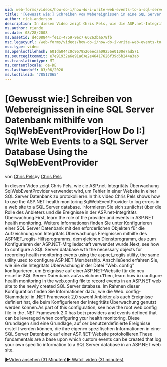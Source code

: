 ```yaml
---
uid: web-forms/videos/how-do-i/how-do-i-write-web-events-to-a-sql-server-database-using-the-sqlwebeventprovider
title: '[Gewusst wie:] Schreiben von Webereignissen in eine SQL Server Datenbank mithilfe von SqlWebEventProvider | Microsoft-Dokumentation'
author: rick-anderson
description: In diesem Video zeigt Chris Pels, wie die ASP.net-Integritäts Überwachung SqlWebEventProvider verwendet wird, um Fehler in einer Website in einer SQL Server Datenbank zu protokollieren. First, Lear...
ms.author: riande
ms.date: 08/28/2008
ms.assetid: d4c08844-fe1c-4759-9ec7-66263ba678fb
msc.legacyurl: /web-forms/videos/how-do-i/how-do-i-write-web-events-to-a-sql-server-database-using-the-sqlwebeventprovider
msc.type: video
ms.openlocfilehash: 601da044c0c9679526eecaa09256e0100e7ad571
ms.sourcegitcommit: e7e91932a6e91a63e2e46417626f39d6b244a3ab
ms.translationtype: MT
ms.contentlocale: de-DE
ms.lasthandoff: 03/06/2020
ms.locfileid: "78517065"
---
```

# <a name="how-do-i-write-web-events-to-a-sql-server-database-using-the-sqlwebeventprovider"></a><span data-ttu-id="897e0-104">[Gewusst wie:] Schreiben von Webereignissen in eine SQL Server Datenbank mithilfe von SqlWebEventProvider</span><span class="sxs-lookup"><span data-stu-id="897e0-104">[How Do I:] Write Web Events to a SQL Server Database Using the SqlWebEventProvider</span></span>

<span data-ttu-id="897e0-105">von [Chris Pels](https://twitter.com/chrispels)</span><span class="sxs-lookup"><span data-stu-id="897e0-105">by [Chris Pels](https://twitter.com/chrispels)</span></span>

<span data-ttu-id="897e0-106">In diesem Video zeigt Chris Pels, wie die ASP.net-Integritäts Überwachung SqlWebEventProvider verwendet wird, um Fehler in einer Website in einer SQL Server Datenbank zu protokollieren.</span><span class="sxs-lookup"><span data-stu-id="897e0-106">In this video Chris Pels shows how to use the ASP.NET health monitoring SqlWebEventProvider to log errors in a web site to a SQL Server database.</span></span> <span data-ttu-id="897e0-107">Informieren Sie sich zunächst über die Rolle des Anbieters und die Ereignisse in der ASP.net-Integritäts Überwachung.</span><span class="sxs-lookup"><span data-stu-id="897e0-107">First, learn the role of the provider and events in ASP.NET health monitoring.</span></span> <span data-ttu-id="897e0-108">Weitere Informationen finden Sie unter Konfigurieren einer SQL Server Datenbank mit den erforderlichen Objekten für die Aufzeichnung von Integritäts Überwachungs Ereignissen mithilfe des ASPNET\_regiis-Hilfsprogramms, dem gleichen Dienstprogramm, das zum Konfigurieren der ASP.NET-Mitgliedschaft verwendet wurde.</span><span class="sxs-lookup"><span data-stu-id="897e0-108">Next, see how to configure a SQL Server database with the necessary objects for recording health monitoring events using the aspnet\_regiis utility, the same utility used to configure ASP.NET Membership.</span></span> <span data-ttu-id="897e0-109">Anschließend erfahren Sie, wie Sie die Integritäts Überwachung in der Datei "Web. config" konfigurieren, um Ereignisse auf einer ASP.NET-Website für die neu erstellte SQL Server Datenbank aufzuzeichnen.</span><span class="sxs-lookup"><span data-stu-id="897e0-109">Then, learn how to configure health monitoring in the web.config file to record events in an ASP.NET web site to the newly created SQL Server database.</span></span> <span data-ttu-id="897e0-110">Im Rahmen dieser Konfiguration finden Sie Informationen dazu, wie die Web. config-Stammdatei in .NET Framework 2,0 sowohl Anbieter als auch Ereignisse definiert hat, die beim Konfigurieren der Integritäts Überwachung genutzt werden können.</span><span class="sxs-lookup"><span data-stu-id="897e0-110">As part of this configuration, see how the root web.config file in the .NET Framework 2.0 has both providers and events defined that can be leveraged when configuring your health monitoring.</span></span> <span data-ttu-id="897e0-111">Diese Grundlagen sind eine Grundlage, auf der benutzerdefinierte Ereignisse erstellt werden können, die ihre eigenen spezifischen Informationen in einer SQL Server Datenbank auf einer ASP.NET-Website protokollieren.</span><span class="sxs-lookup"><span data-stu-id="897e0-111">These fundamentals are a base upon which custom events can be created that log your own specific information to a SQL Server database in an ASP.NET web site.</span></span>

[<span data-ttu-id="897e0-112">&#9654;Video ansehen (31 Minuten)</span><span class="sxs-lookup"><span data-stu-id="897e0-112">&#9654; Watch video (31 minutes)</span></span>](https://channel9.msdn.com/Blogs/ASP-NET-Site-Videos/how-do-i-write-web-events-to-a-sql-server-database-using-the-sqlwebeventprovider)
